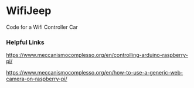 # WifiJeep
Code for a Wifi Controller Car

### Helpful Links
https://www.meccanismocomplesso.org/en/controlling-arduino-raspberry-pi/

https://www.meccanismocomplesso.org/en/how-to-use-a-generic-web-camera-on-raspberry-pi/